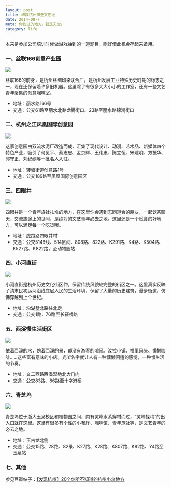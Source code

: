 ```yaml
---
layout: post
title: 细数杭州那些文艺地
date: 2014-08-7
meta: 你到过的地方，就是天堂。
category: life
---
```


本来是参加公司培训时候做游戏抽到的一道题目，刚好借此机会存起来备用。

### 一、丝联166创意产业园

![](/images/scene1.jpg)

丝联166的前身，是杭州丝绸印染联合厂，是杭州发展工业特殊历史时期的标志之一，现在还保留着许多旧机器。这里除了有很多大大小小的工作室，还有一些文艺青年聚集的创意咖啡室。

* 地址：丽水路166号
* 交通：公交61路至丽水北路龙腾街口、23路至丽水路锦鸿街口

### 二、杭州之江凤凰国际创意园

![](/images/scene2.jpg)

这家创意园由双流水泥厂改造而成，汇集了现代设计、动漫、艺术品、新媒体四个特色产业，吸引了何见平、蔡志忠、孟京辉、王伟忠、陈立恒、宋建明、方振华、郭守正、刘纪纲等一批名人入驻。

* 地址：转塘街道创意路1号
* 交通：公交189路至凤凰国际创意园区

### 三、四眼井

![](/images/scene3.jpg)

四眼井是一个青年旅社扎堆的地方，在这里你会遇到志同道合的朋友，一起饮茶聊天，交流旅途上的见闻，是绝对的文艺青年必去之地。这里还是一个觅食的好地方，可以满足每一个吃货哦。

* 地址：虎跑路四眼井村
* 交通：公交514B线、514区间、808路、822路、K291路、K4路、K504路、K527路、K822路，至动物园站

### 四、小河直街

![](/images/scene4.jpg)

小河直街是杭州历史文化街区仲，保留传统风貌较完整的街区之一。这里真实反映了清末民初运河沿线底层人民的生活环境，保留了大量的历史建筑，漫步街道，仿佛穿越到上个世纪。

* 地址：沿湖墅北路往北走
* 交通：公交1路、76路至长征桥路

### 五、西溪慢生活街区

![](/images/scene5.jpg)

依着西溪的水，傍着西溪的景，却没有游客的喧闹。汝拉小镇、福里码头、懒懒咖啡......这些富有意味的小店，光听名字就让人有一种慵懒闲适的感觉，一种慢生活的节奏。

* 地址：文二西路西溪湿地北大门内
* 交通：公交83路、86路至十字港桥

### 六、青芝坞

![](/images/scene6.jpg)

青芝坞位于浙大玉泉校区和植物园之间，内有灵峰水系穿村而过，“灵峰探梅”的出入口就在这里。这里有很多有个性的小餐厅、咖啡馆、青年旅社等，是文艺青年的必去之地。

* 地址：玉古龙北侧
* 交通：公交15路、28路、82录、K27路、K28路、K807路、K82路、Y4路至玉泉站

### 七、其他

参见豆瓣帖子：[【发现杭州】20个你所不知道的杭州小众地方](http://site.douban.com/188681/widget/notes/14322996/note/300029602/)
